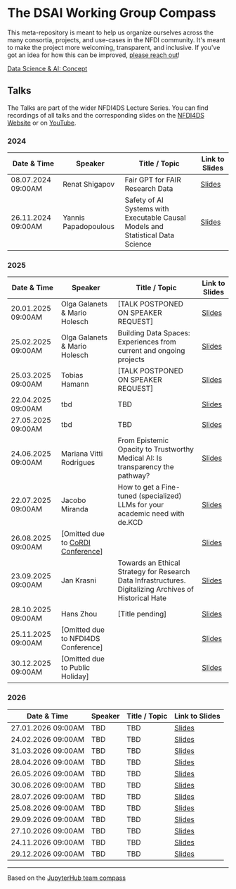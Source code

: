 # The DSAI Working Group Compass
This meta-repository is meant to help us organize ourselves across the many consortia, projects, and use-cases in the NFDI community. It's meant to make the project more welcoming, transparent, and inclusive. If you've got an idea for how this can be improved, [please reach out](https://github.com/DSAI-WG/team-compass/issues/new/choose)!

[Data Science & AI: Concept](https://zenodo.org/record/6498197#.ZBHliC8w2Lc)

## Talks

The Talks are part of the wider NFDI4DS Lecture Series. You can find
recordings of all talks and the corresponding slides on the [NFDI4DS Website](https://www.nfdi4datascience.de/community/lecture-series/) or on [YouTube](https://www.youtube.com/@nfdi4ds).

### 2024

| Date & Time          | Speaker                      | Title / Topic                                                                                            | Link to Slides |
|----------------------|------------------------------|----------------------------------------------------------------------------------------------------------|----------------|
| 08.07.2024 09:00AM   | Renat Shigapov               | Fair GPT for FAIR Research Data                                                                          | [Slides](https://zenodo.org/records/10664554)    |
| 26.11.2024 09:00AM   | Yannis Papadopoulous         | Safety of AI Systems with Executable Causal Models and Statistical Data Science                          | [Slides](https://doi.org/10.5281/zenodo.14223981)    |
  
  
### 2025
  
| Date & Time          | Speaker                      | Title / Topic                                                                                            | Link to Slides |
|----------------------|------------------------------|----------------------------------------------------------------------------------------------------------|----------------|
| 20.01.2025 09:00AM   | Olga Galanets & Mario Holesch| [TALK POSTPONED ON SPEAKER REQUEST]                                                                      | [Slides](#)    |
| 25.02.2025 09:00AM   | Olga Galanets & Mario Holesch| Building Data Spaces: Experiences from current and ongoing projects                                      | [Slides](https://zenodo.org/records/14906914)    |
| 25.03.2025 09:00AM   | Tobias Hamann                | [TALK POSTPONED ON SPEAKER REQUEST]                                                                      | [Slides](#)    |
| 22.04.2025 09:00AM   | tbd                          | TBD                                                                                                      | [Slides](#)    |
| 27.05.2025 09:00AM   | tbd                          | TBD                                                                                                      | [Slides](#)    |
| 24.06.2025 09:00AM   | Mariana Vitti Rodrigues      | From Epistemic Opacity to Trustworthy Medical AI: Is transparency the pathway?                           | [Slides](#)    |
| 22.07.2025 09:00AM   | Jacobo Miranda               | How to get a Fine-tuned (specialized) LLMs for your academic need with de.KCD                            | [Slides](#)    |
| 26.08.2025 09:00AM   | [Omitted due to [CoRDI Conference](https://www.nfdi.de/cordi-2025/?lang=en)]                                              |             | [Slides](#)    |
| 23.09.2025 09:00AM   | Jan Krasni                   | Towards an Ethical Strategy for Research Data Infrastructures. Digitalizing Archives of Historical Hate  | [Slides](#)    |
| 28.10.2025 09:00AM   | Hans Zhou                    | [Title pending]                                                                                          | [Slides](#)    |
| 25.11.2025 09:00AM   | [Omitted due to NFDI4DS Conference]                          |                                                                          | [Slides](#)    |
| 30.12.2025 09:00AM   | [Omitted due to Public Holiday]                          |                                                                          | [Slides](#)    |

### 2026

| Date & Time          | Speaker                      | Title / Topic                                                                                            | Link to Slides |
|----------------------|------------------------------|----------------------------------------------------------------------------------------------------------|----------------|
| 27.01.2026 09:00AM   | TBD                           |  TBD                                                                                                    | [Slides](#)    |
| 24.02.2026 09:00AM   | TBD                           |  TBD                                                                                                    | [Slides](#)    |
| 31.03.2026 09:00AM   | TBD                           |  TBD                                                                                                    | [Slides](#)    |
| 28.04.2026 09:00AM   | TBD                           |  TBD                                                                                                    | [Slides](#)    |
| 26.05.2026 09:00AM   | TBD                           |  TBD                                                                                                    | [Slides](#)    |
| 30.06.2026 09:00AM   | TBD                           |  TBD                                                                                                    | [Slides](#)    |
| 28.07.2026 09:00AM   | TBD                           |  TBD                                                                                                    | [Slides](#)    |
| 25.08.2026 09:00AM   | TBD                           |  TBD                                                                                                    | [Slides](#)    |
| 29.09.2026 09:00AM   | TBD                           |  TBD                                                                                                    | [Slides](#)    |
| 27.10.2026 09:00AM   | TBD                           |  TBD                                                                                                    | [Slides](#)    |
| 24.11.2026 09:00AM   | TBD                           |  TBD                                                                                                    | [Slides](#)    |
| 29.12.2026 09:00AM   | TBD                           |  TBD                                                                                                    | [Slides](#)    |

---
Based on the [JupyterHub team compass](https://github.com/jupyterhub/team-compass)
